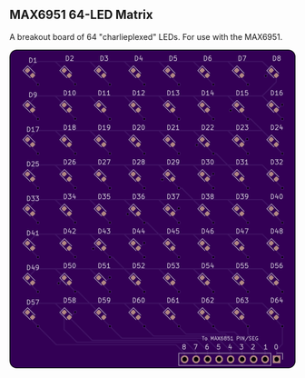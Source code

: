 MAX6951 64-LED Matrix
---------------------

A breakout board of 64 "charlieplexed" LEDs. For use with the MAX6951.

![PBC Image](charlieplexed-breakout.png)
